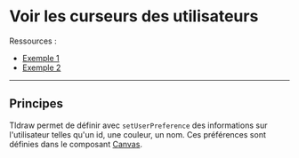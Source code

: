 # Voir les curseurs des utilisateurs

Ressources :
- [Exemple 1](https://tldraw.dev/examples/collaboration/user-presence)
- [Exemple 2](https://tldraw.dev/examples/collaboration/yjs)

---

## Principes

Tldraw permet de définir avec `setUserPreference` des informations sur l'utilisateur telles qu'un id, une couleur, un nom.
Ces préférences sont définies dans le composant [Canvas](@/components/desk/Canvas/Canvas.tsx).

